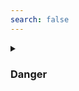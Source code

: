 ```yaml
---
search: false
---
```


<details class="custom-block collapse details">
<summary class="collapsible-header">

### Danger

</summary>
<DemoContainer>
	<MButton label="Danger" severity="danger" />
	<MButton label="Danger" variant="text" severity="danger" />
	<MButton label="Danger" variant="outlined" severity="danger" />
	<MButton label="Danger" severity="danger" rounded />
	<MButton label="Danger" variant="text" severity="danger" rounded />
	<MButton label="Danger" variant="outlined" severity="danger" rounded />
</DemoContainer>

::: code-group

```vue [Composition API]
<template>
	<MButton label="Danger" severity="danger" />
	<MButton label="Danger" variant="text" severity="danger" />
	<MButton label="Danger" variant="outlined" severity="danger" />
	<MButton label="Danger" severity="danger" rounded />
	<MButton label="Danger" variant="text" severity="danger" rounded />
	<MButton label="Danger" variant="outlined" severity="danger" rounded />
</template>
```

```vue [Options API]
<template>
	<MButton label="Danger" severity="danger" />
	<MButton label="Danger" variant="text" severity="danger" />
	<MButton label="Danger" variant="outlined" severity="danger" />
	<MButton label="Danger" severity="danger" rounded />
	<MButton label="Danger" variant="text" severity="danger" rounded />
	<MButton label="Danger" variant="outlined" severity="danger" rounded />
</template>
```

:::

</details>

